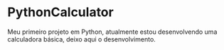 # PythonCalculator
Meu primeiro projeto em Python, atualmente estou desenvolvendo uma calculadora básica, deixo aqui o desenvolvimento.
